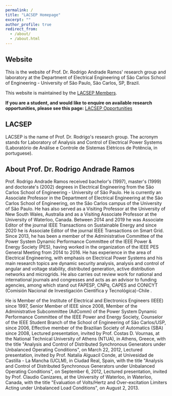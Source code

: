 ```yaml
---
permalink: /
title: "LACSEP Homepage"
excerpt: ""
author_profile: true
redirect_from: 
  - /about/
  - /about.html
---
```


## Website
This is the website of Prof. Dr. Rodrigo Andrade Ramos' research group and laboratory at the Department of Electrical Engineering of São Carlos School of Engineering - University of São Paulo, São Carlos, SP, Brazil.

This website is maintained by the [LACSEP Members](https://lacsep.github.io/lacsep-members/).

**If you are a student, and would like to enquire on available research opportunities, please see this page:** [LACSEP Opportunities](https://lacsep.github.io/lacsep-opportunities/)

## LACSEP
LACSEP is the name of Prof. Dr. Rodrigo's research group. The acronym stands for Laboratory of Analysis and Control of Electrical Power Systems (Laboratório de Análise e Controle de Sistemas Elétricos de Potência, in portuguese). 

## About Prof. Dr. Rodrigo Andrade Ramos
Prof. Rodrigo Andrade Ramos received bachelor's (1997), master's (1999) and doctorate's (2002) degrees in Electrical Engineering from the São Carlos School of Engineering - University of São Paulo. He is currently an Associate Professor in the Department of Electrical Engineering at the São Carlos School of Engineering, on the São Carlos campus of the University of São Paulo. He has also served as a Visiting Professor at the University of New South Wales, Australia and as a Visiting Associate Professor at the University of Waterloo, Canada. Between 2014 and 2019 he was Associate Editor of the journal IEEE Transactions on Sustainable Energy and since 2020 he is Associate Editor of the journal IEEE Transactions on Smart Grid. Since 2013, he has been a member of the Administrative Committee of the Power System Dynamic Performance Committee of the IEEE Power & Energy Society (PES), having worked in the organization of the IEEE PES General Meeting from 2014 to 2016. He has experience in the area of Electrical Engineering, with emphasis on Electrical Power Systems and his main research topics are dynamic security analysis, analysis and control of angular and voltage stability, distributed generation, active distribution networks and microgrids. He also carries out review work for national and international journals and congresses and acts as an advisor to funding agencies, among which stand out FAPESP, CNPq, CAPES and CONICYT (Comisión Nacional de Investigación Científica y Tecnológica)-Chile .

He is Member of the Institute of Electrical and Electronics Engineers (IEEE) since 1997, Senior Member of IEEE since 2008, Member of the Administrative Subcommittee (AdComm) of the Power System Dynamic Performance Committee of the IEEE Power and Energy Society, Counselor of the IEEE Student Branch of the School of Engineering of São Carlos/USP, since 2006, Effective member of the Brazilian Society of Automatics (SBA) since 2008, Lectured presentation, invited by Prof. Costas D. Vournas, at the National Technical University of Athens (NTUA), in Athens, Greece, with the title "Analysis and Control of Distributed Synchronous Generators under Unbalanced Operating Conditions", on March 22, 2012, Lectured presentation, invited by Prof. Natalia Alguacil Conde, at Univesidad de Castilla - La Mancha (UCLM), in Ciudad Real, Spain, with the title "Analysis and Control of Distributed Synchronous Generators under Unbalanced Operating Conditions", on September 6, 2012, Lectured presentation, invited by Prof. Claudio Canizares, at the University of Waterloo, in Waterloo, Canada, with the title "Evaluation of Volts/Hertz and Over-excitation Limiters Acting under Unbalanced Load Conditions", on August 2, 2013.